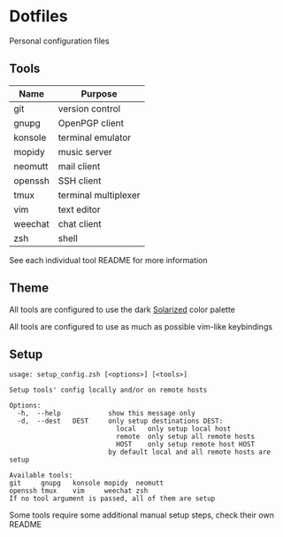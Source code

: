 # Dotfiles

Personal configuration files


## Tools

| Name    | Purpose              |
| ------- | -------------------- |
| git     | version control      |
| gnupg   | OpenPGP client       |
| konsole | terminal emulator    |
| mopidy  | music server         |
| neomutt | mail client          |
| openssh | SSH client           |
| tmux    | terminal multiplexer |
| vim     | text editor          |
| weechat | chat client          |
| zsh     | shell                |

See each individual tool README for more information


## Theme

All tools are configured to use the dark
[Solarized](http://ethanschoonover.com/solarized) color palette

All tools are configured to use as much as possible vim-like keybindings


## Setup

```shell
usage: setup_config.zsh [<options>] [<tools>]

Setup tools' config locally and/or on remote hosts

Options:
  -h,  --help            show this message only
  -d,  --dest   DEST     only setup destinations DEST:
                           local   only setup local host
                           remote  only setup all remote hosts
                           HOST    only setup remote host HOST
                         by default local and all remote hosts are setup

Available tools:
git     gnupg   konsole mopidy  neomutt
openssh tmux    vim     weechat zsh
If no tool argument is passed, all of them are setup
```

Some tools require some additional manual setup steps, check their own README
